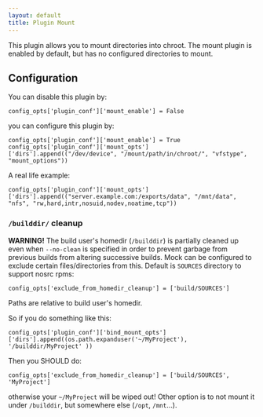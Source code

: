 ```yaml
---
layout: default
title: Plugin Mount
---
```


This plugin allows you to mount directories into chroot. The mount plugin is enabled by default, but has no configured directories to mount.

## Configuration

You can disable this plugin by:

    config_opts['plugin_conf']['mount_enable'] = False

you can configure this plugin by:

    config_opts['plugin_conf']['mount_enable'] = True
    config_opts['plugin_conf']['mount_opts']['dirs'].append(("/dev/device", "/mount/path/in/chroot/", "vfstype", "mount_options"))

A real life example:

    config_opts['plugin_conf']['mount_opts']['dirs'].append(("server.example.com:/exports/data", "/mnt/data", "nfs", "rw,hard,intr,nosuid,nodev,noatime,tcp"))

### `/builddir/` cleanup

**WARNING!** The build user's homedir (`/builddir`)  is partially cleaned up even when `--no-clean` is
specified in order to prevent garbage from previous builds from altering
successive builds. Mock can be configured to exclude certain files/directories
from this. Default is `SOURCES` directory to support nosrc rpms:

    config_opts['exclude_from_homedir_cleanup'] = ['build/SOURCES']

Paths are relative to build user's homedir.

So if you do something like this:

	config_opts['plugin_conf']['bind_mount_opts']['dirs'].append((os.path.expanduser('~/MyProject'), '/builddir/MyProject' ))

Then you SHOULD do:

    config_opts['exclude_from_homedir_cleanup'] = ['build/SOURCES', 'MyProject']

otherwise your `~/MyProject` will be wiped out!
Other option is to not mount it under `/builddir`, but somewhere else (`/opt`, `/mnt`...).



